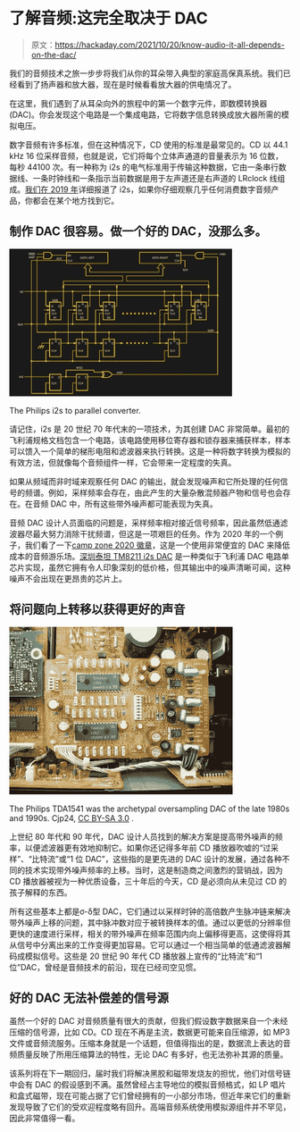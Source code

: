 # 了解音频:这完全取决于 DAC

> 原文：<https://hackaday.com/2021/10/20/know-audio-it-all-depends-on-the-dac/>

我们的音频技术之旅一步步将我们从你的耳朵带入典型的家庭高保真系统。我们已经看到了扬声器和放大器，现在是时候看看放大器的供电情况了。

在这里，我们遇到了从耳朵向外的旅程中的第一个数字元件，即数模转换器(DAC)。你会发现这个电路是一个集成电路，它将数字信息转换成放大器所需的模拟电压。

数字音频有许多标准，但在这种情况下，CD 使用的标准是最常见的。CD 以 44.1 kHz 16 位采样音频，也就是说，它们将每个立体声通道的音量表示为 16 位数，每秒 44100 次。有一种称为 i2s 的电气标准用于传输这种数据，它由一条串行数据线、一条时钟线和一条指示当前数据是用于左声道还是右声道的 LRclock 线组成。[我们在 2019 年](https://hackaday.com/2019/04/18/all-you-need-to-know-about-i2s/)详细报道了 i2s，如果你仔细观察几乎任何消费数字音频产品，你都会在某个地方找到它。

## 制作 DAC 很容易。做一个好的 DAC，没那么多。

[![The Philips I2C to parallel converter.](img/5974ff0fdb7d8daa9a8d8885343cfeab.png)](https://hackaday.com/wp-content/uploads/2021/09/i2c-to-dac.jpg)

The Philips i2s to parallel converter.

请记住，i2s 是 20 世纪 70 年代末的一项技术，为其创建 DAC 非常简单。最初的飞利浦规格文档包含一个电路，该电路使用移位寄存器和锁存器来捕获样本，样本可以馈入一个简单的梯形电阻和滤波器来执行转换。这是一种将数字转换为模拟的有效方法，但就像每个音频组件一样，它会带来一定程度的失真。

如果从频域而非时域来观察任何 DAC 的输出，就会发现噪声和它所处理的任何信号的频谱。例如，采样频率会存在，由此产生的大量杂散混频器产物和信号也会存在。在音频 DAC 中，所有这些带外噪声都可能表现为失真。

音频 DAC 设计人员面临的问题是，采样频率相对接近信号频率，因此虽然低通滤波器尽最大努力消除干扰频谱，但这是一项艰巨的任务。作为 2020 年的一个例子，我们看了一下[camp zone 2020 徽章](https://hackaday.com/2020/07/31/campzone-2020-badge-literally-speaks-to-us/)，这是一个使用非常便宜的 DAC 来降低成本的音频游乐场。[深圳泰坦 TM8211 i2s DAC](https://datasheet.lcsc.com/lcsc/1811022110_TM-Shenzhen-Titan-Micro-Elec-TM8211_C92003.pdf) 是一种类似于飞利浦 DAC 电路单芯片实现，虽然它拥有令人印象深刻的低价格，但其输出中的噪声清晰可闻，这种噪声不会出现在更昂贵的芯片上。

## 将问题向上转移以获得更好的声音

[![A pair of Philips TDA1541 chips on a circuit board](img/518671a6731e0d8a98161778f77adb34.png)](https://hackaday.com/wp-content/uploads/2021/09/1024px-DAC_Philips_TDA1541A_S1.jpg)

The Philips TDA1541 was the archetypal oversampling DAC of the late 1980s and 1990s. Cjp24, [CC BY-SA 3.0](https://commons.wikimedia.org/wiki/File:DAC_Philips_TDA1541A_S1.jpg) .

上世纪 80 年代和 90 年代，DAC 设计人员找到的解决方案是提高带外噪声的频率，以便滤波器更有效地抑制它。如果你还记得多年前 CD 播放器吹嘘的“过采样”、“比特流”或“1 位 DAC”，这些指的是更先进的 DAC 设计的发展，通过各种不同的技术实现带外噪声频率的上移。当时，这是制造商之间激烈的营销战，因为 CD 播放器被视为一种优质设备，三十年后的今天，CD 是必须向从未见过 CD 的孩子解释的东西。

所有这些基本上都是σ-δ型 DAC，它们通过以采样时钟的高倍数产生脉冲链来解决带外噪声上移的问题，其中脉冲数对应于被转换样本的值。通过以更低的分辨率但更快的速度进行采样，相关的带外噪声在频率范围内向上偏移得更高，这使得将其从信号中分离出来的工作变得更加容易。它可以通过一个相当简单的低通滤波器解码成模拟信号。这些是 20 世纪 90 年代 CD 播放器上宣传的“比特流”和“1 位”DAC，曾经是音频技术的前沿，现在已经司空见惯。

## 好的 DAC 无法补偿差的信号源

虽然一个好的 DAC 对音频质量有很大的贡献，但我们假设数字数据来自一个未经压缩的信号源，比如 CD。CD 现在不再是主流，数据更可能来自压缩源，如 MP3 文件或音频流服务。压缩本身就是一个话题，但值得指出的是，数据流上表达的音频质量反映了所用压缩算法的特性，无论 DAC 有多好，也无法弥补其源的质量。

该系列将在下一期回归，届时我们将解决黑胶和磁带发烧友的担忧，他们对信号链中会有 DAC 的假设感到不满。虽然曾经占主导地位的模拟音频格式，如 LP 唱片和盒式磁带，现在可能占据了它们曾经拥有的一小部分市场，但近年来它们的重新发现导致了它们的受欢迎程度略有回升。高端音频系统使用模拟源组件并不罕见，因此非常值得一看。